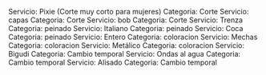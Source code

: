 Servicio: Pixie (Corte muy corto para mujeres) Categoria: Corte
Servicio: capas Categoria: Corte
Servicio: bob Categoria: Corte
Servicio: Trenza Categoria: peinado
Servicio: Italiano Categoria: peinado
Servicio: Coca Categoria: peinado
Servicio: Entero Categoria: coloracion
Servicio: Mechas Categoria: coloracion
Servicio: Metálico Categoria: coloracion
Servicio: Bigudi Categoria: Cambio temporal
Servicio: Ondas al agua Categoria: Cambio temporal
Servicio: Alisado Categoria: Cambio temporal